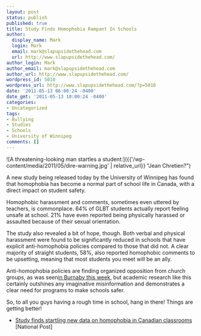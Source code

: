 ```yaml
---
layout: post
status: publish
published: true
title: Study Finds Homophobia Rampant In Schools
author:
  display_name: Mark
  login: Mark
  email: mark@slapupsidethehead.com
  url: http://www.slapupsidethehead.com/
author_login: Mark
author_email: mark@slapupsidethehead.com
author_url: http://www.slapupsidethehead.com/
wordpress_id: 5010
wordpress_url: http://www.slapupsidethehead.com/?p=5010
date: '2011-05-13 06:00:24 -0400'
date_gmt: '2011-05-13 10:00:24 -0400'
categories:
- Uncategorized
tags:
- Bullying
- Studies
- Schools
- University of Winnipeg
comments: []
---
```

![A threatening-looking man startles a student:]({{'/wp-content/media/2011/05/dire-warning.jpg' | relative_url}} "Jean Chretien?")

A new study being released today by the University of Winnipeg has found that homophobia has become a normal part of school life in Canada, with a direct impact on student safety.

Homophobic harassment and comments, sometimes even uttered by teachers, is commonplace. 64% of GLBT students actually report feeling unsafe at school. 21% have even reported being physically harassed or assaulted because of their sexual orientation.

The study also revealed a bit of hope, though. Both verbal and physical harassment were found to be significantly reduced in schools that have explicit anti-homophobia policies compared to those that did not. A clear majority of straight students, 58%, also reported homophobic comments to be upsetting, meaning that most students you meet will be an ally.

Anti-homophobia policies are finding organized opposition from church groups, as was seen[in Burnaby this week](http://www.slapupsidethehead.com/2011/05/anti-gay-parents-protest-school-non-discrimination-policy/ "Anti-Gay Parents Protest School Non-Discrimination Policy"), but academic research like this certainly outshines any imaginative misinformation and demonstrates a clear need for programs to make schools safer.

So, to all you guys having a rough time in school, hang in there! Things are getting better!

- [Study finds startling new data on homophobia in Canadian classrooms](http://news.nationalpost.com/2011/05/12/study-finds-startling-new-data-on-homophobia-in-canadian-classrooms/) [National Post]
